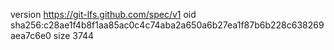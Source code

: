 version https://git-lfs.github.com/spec/v1
oid sha256:c28ae1f4b8f1aa85ac0c4c74aba2a650a6b27ea1f87b6b228c638269aea7c6e0
size 3744
